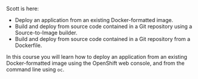 Scott is here:

* Deploy an application from an existing Docker-formatted image.
* Build and deploy from source code contained in a Git repository using a Source-to-Image builder.
* Build and deploy from source code contained in a Git repository from a Dockerfile.

In this course you will learn how to deploy an application from an existing
Docker-formatted image using the OpenShift web console, and from the command
line using ``oc``.
